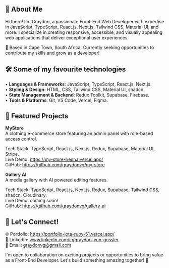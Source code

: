 ## 🚀 About Me
Hi there! I'm Graydon, a passionate Front-End Web Developer with expertise in JavaScript, TypeScript, React.js, Next.js, Tailwind CSS, Material UI, and more. I specialize in creating responsive, accessible, and visually appealing web applications that deliver exceptional user experiences.

📍 Based in Cape Town, South Africa. Currently seeking opportunities to contribute my skills and grow as a developer!

## 🛠️ Some of my favourite technologies
•	**Languages & Frameworks**: JavaScript, TypeScript, React.js, Next.js.  
•	**Styling & Design**: HTML, CSS, Tailwind CSS, Material UI, shadcn.  
•	**State Management & Backend**: Redux Toolkit, Supabase, Firebase.  
•	**Tools & Platforms**: Git, VS Code, Vercel, Figma.  

## 🌟 Featured Projects
**MyStore**  
A clothing e-commerce store featuring an admin panel with role-based access control. 

Tech Stack: TypeScript, React.js, Next.js, Redux, Supabase, Material UI, Stripe.   
Live Demo: https://my-store-henna.vercel.app/  
GitHub: https://github.com/graydonvg/my-store

**Gallery AI**  
A media gallery with AI powered editing features.

Tech Stack: TypeScript, React.js, Next.js, Redux, Supabase, Tailwind CSS, shadcn, Cloudinary.   
Live Demo: coming soon!  
GitHub: https://github.com/graydonvg/gallery-ai

## 💌 Let's Connect!
🌐 Portfolio: https://portfolio-iota-ruby-51.vercel.app/  
💼 LinkedIn: www.linkedin.com/in/graydon-von-gossler  
📧 Email: graydonvg@gmail.com  

I'm open to collaboration on exciting projects or opportunities to bring value as a Front-End Developer. Let's build something amazing together! 🚀
